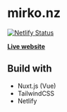# mirko.nz

[![Netlify Status](https://api.netlify.com/api/v1/badges/b85cf11f-f8bf-47d6-bb83-135d34ce4db5/deploy-status)](https://app.netlify.com/projects/mirkonz/deploys)

**[Live website](https://mirko.nz/)**

## Build with

- Nuxt.js (Vue)
- TailwindCSS
- Netlify
